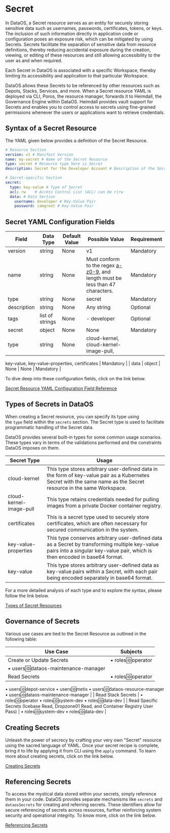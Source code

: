 # Secret

In DataOS, a Secret resource serves as an entity for securely storing sensitive data such as usernames, passwords, certificates, tokens, or keys. The inclusion of such information directly in application code or configuration poses an exposure risk, which can be mitigated by using Secrets. Secrets facilitate the separation of sensitive data from resource definitions, thereby reducing accidental exposure during the creation, viewing, or editing of these resources and still allowing accessibility to the user as and when required.

Each Secret in DataOS is associated with a specific Workspace, thereby limiting its accessibility and application to that particular Workspace.

DataOS allows these Secrets to be referenced by other resources such as Depots, Stacks, Services, and more. When a Secret resource YAML is deployed via CLI, Poros, the resource manager, forwards it to Heimdall, the Governance Engine within DataOS. Heimdall provides vault support for Secrets and enables you to control access to secrets using fine-grained permissions whenever the users or applications want to retrieve credentials.

## Syntax of a Secret Resource

The YAML given below provides a definition of the Secret Resource.

```yaml
# Resource Section
version: v1 # Manifest Version
name: my-secret # Name of the Secret Resource
type: secret # Resource type here is Secret
description: Secret for the Developer Account # Description of the Secret

# Secret-specific Section
secret:
  type: key-value # Type of Secret
  acl: rw    # Access Control List (ACL) can be r|rw
  data: # Data Section
    username: developer # Key-Value Pair
    password: iamgroot # Key-Value Pair
```

## Secret YAML Configuration Fields

| Field | Data Type | Default Value | Possible Value | Requirement |
| --- | --- | --- | --- | --- |
| version | string | None | v1 | Mandatory |
| name | string | None | Must conform to the regex [a-z0-9]([-a-z0-9]*[a-z0-9]), and length must be less than 47 characters. | Mandatory |
| type | string | None | secret | Mandatory |
| description | string | None | Any string | Optional |
| tags | list of strings | None | - developer | Optional |
| secret | object | None | None | Mandatory |
| type | string | None | cloud-kernel, cloud-kernel-image-pull,
key-value, key-value-properties,
certificates | Mandatory |
| data | object | None | None | Mandatory |

To dive deep into these configuration fields, click on the link below.

[Secret Resource YAML Configuration Field Reference](./secret/secret_resource_yaml_configuration_field_reference.md)

## Types of Secrets in DataOS

When creating a Secret resource, you can specify its type using the `type` field within the `secrets` section. The Secret type is used to facilitate programmatic handling of the Secret data.

DataOS provides several built-in types for some common usage scenarios. These types vary in terms of the validations performed and the constraints DataOS imposes on them.

| Secret Type | Usage |
| --- | --- |
| cloud-kernel | This type stores arbitrary user-defined data in the form of key-value pair as a Kubernetes Secret with the same name as the Secret resource in the same Workspace. |
| cloud-kernel-image-pull | This type retains credentials needed for pulling images from a private Docker container registry. |
| certificates | This is a secret type used to securely store certificates, which are often necessary for secured communication in the system.  |
| key-value-properties | This type conserves arbitrary user-defined data as a Secret by transforming multiple key-value pairs into a singular key-value pair, which is then encoded in base64 format. |
| key-value | This type stores arbitrary user-defined data as key-value pairs within a Secret, with each pair being encoded separately in base64 format. |

For a more detailed analysis of each type and to explore the syntax, please follow the link below.

[Types of Secret Resources ](./secret/types_of_secret_resources.md)

## Governance of Secrets

Various use cases are tied to the Secret Resource as outlined in the following table:

| Use Case | Subjects |
| --- | --- |
| Create or Update Secrets | • roles:id:operator
• users:id:dataos-maintenance-manager |
| Read Secrets | • roles:id:operator
• users:id:depot-service
• users:id:metis
• users:id:dataos-resource-manager
• users:id:dataos-maintenance-manager |
| Read Stack Secrets | • roles:id:operator
• roles:id:system-dev
• roles:id:data-dev |
| Read Specific Secrets (Icebase Read, Dropzone01 Read, and Container Registry User Pass) | • roles:id:system-dev
• roles:id:data-dev |

## Creating Secrets

Unleash the power of secrecy by crafting your very own "Secret" resource using the sacred language of YAML. Once your secret recipe is complete, bring it to life by applying it from CLI using the `apply` command. To learn more about creating secrets, click on the link below. 

[Creating Secrets](./secret/creating_secrets.md)

## Referencing Secrets

To access the mystical data stored within your secrets, simply reference them in your code. DataOS provides separate mechanisms like `secrets` and `dataosSecrets` for creating and referring secrets. These identifiers allow for secure referencing of secrets across resources, further reinforcing system security and operational integrity. To know more, click on the link below.

[Referencing Secrets ](./secret/referencing_secrets.md)